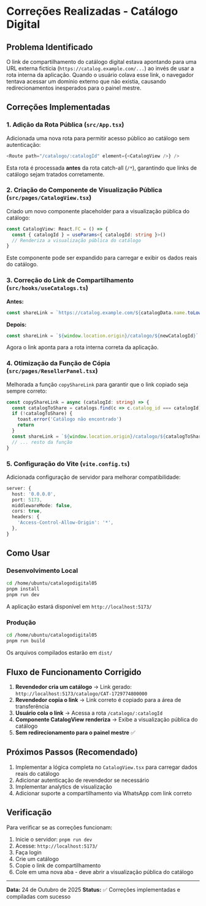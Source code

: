 # Correções Realizadas - Catálogo Digital

## Problema Identificado

O link de compartilhamento do catálogo digital estava apontando para uma URL externa fictícia (`https://catalog.example.com/...`) ao invés de usar a rota interna da aplicação. Quando o usuário colava esse link, o navegador tentava acessar um domínio externo que não existia, causando redirecionamentos inesperados para o painel mestre.

## Correções Implementadas

### 1. **Adição da Rota Pública** (`src/App.tsx`)

Adicionada uma nova rota para permitir acesso público ao catálogo sem autenticação:

```typescript
<Route path="/catalogo/:catalogId" element={<CatalogView />} />
```

Esta rota é processada **antes** da rota catch-all (`/*`), garantindo que links de catálogo sejam tratados corretamente.

### 2. **Criação do Componente de Visualização Pública** (`src/pages/CatalogView.tsx`)

Criado um novo componente placeholder para a visualização pública do catálogo:

```typescript
const CatalogView: React.FC = () => {
  const { catalogId } = useParams<{ catalogId: string }>()
  // Renderiza a visualização pública do catálogo
}
```

Este componente pode ser expandido para carregar e exibir os dados reais do catálogo.

### 3. **Correção do Link de Compartilhamento** (`src/hooks/useCatalogs.ts`)

**Antes:**
```typescript
const shareLink = `https://catalog.example.com/${catalogData.name.toLowerCase().replace(/\s+/g, '-')}-${newCatalogId}`
```

**Depois:**
```typescript
const shareLink = `${window.location.origin}/catalogo/${newCatalogId}`
```

Agora o link aponta para a rota interna correta da aplicação.

### 4. **Otimização da Função de Cópia** (`src/pages/ResellerPanel.tsx`)

Melhorada a função `copyShareLink` para garantir que o link copiado seja sempre correto:

```typescript
const copyShareLink = async (catalogId: string) => {
  const catalogToShare = catalogs.find(c => c.catalog_id === catalogId)
  if (!catalogToShare) {
    toast.error('Catálogo não encontrado')
    return
  }
  const shareLink = `${window.location.origin}/catalogo/${catalogToShare.catalog_id}`
  // ... resto da função
}
```

### 5. **Configuração do Vite** (`vite.config.ts`)

Adicionada configuração de servidor para melhorar compatibilidade:

```typescript
server: {
  host: '0.0.0.0',
  port: 5173,
  middlewareMode: false,
  cors: true,
  headers: {
    'Access-Control-Allow-Origin': '*',
  },
}
```

## Como Usar

### Desenvolvimento Local

```bash
cd /home/ubuntu/catalogodigital05
pnpm install
pnpm run dev
```

A aplicação estará disponível em `http://localhost:5173/`

### Produção

```bash
cd /home/ubuntu/catalogodigital05
pnpm run build
```

Os arquivos compilados estarão em `dist/`

## Fluxo de Funcionamento Corrigido

1. **Revendedor cria um catálogo** → Link gerado: `http://localhost:5173/catalogo/CAT-1729774800000`
2. **Revendedor copia o link** → Link correto é copiado para a área de transferência
3. **Usuário cola o link** → Acessa a rota `/catalogo/:catalogId`
4. **Componente CatalogView renderiza** → Exibe a visualização pública do catálogo
5. **Sem redirecionamento para o painel mestre** ✅

## Próximos Passos (Recomendado)

1. Implementar a lógica completa no `CatalogView.tsx` para carregar dados reais do catálogo
2. Adicionar autenticação de revendedor se necessário
3. Implementar analytics de visualização
4. Adicionar suporte a compartilhamento via WhatsApp com link correto

## Verificação

Para verificar se as correções funcionam:

1. Inicie o servidor: `pnpm run dev`
2. Acesse: `http://localhost:5173/`
3. Faça login
4. Crie um catálogo
5. Copie o link de compartilhamento
6. Cole em uma nova aba - deve abrir a visualização pública do catálogo

---

**Data:** 24 de Outubro de 2025
**Status:** ✅ Correções implementadas e compiladas com sucesso

